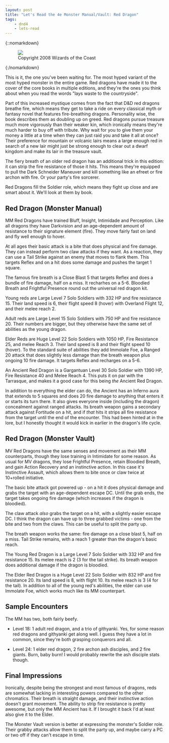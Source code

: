 ```yaml
---
layout: post
title: "Let's Read the 4e Monster Manual/Vault: Red Dragon"
tags:
    - dnd4
    - lets-read
---
```


{::nomarkdown}
<figure class="center">
  <img src="{{ "/assets/wir-mm-4e-red-dragon.png" | absolute_url }}"/>
  <figcaption>
    Copyright 2008 Wizards of the Coast
  </figcaption>
</figure>
{:/nomarkdown}

This is it, the one you've been waiting for. The most hyped variant of the most
hyped monster in the entire game. Red dragons have made it to the cover of the
core books in multiple editions, and they're the ones you think about when you
read the words "lays waste to the countryside".

Part of this increased mystique comes from the fact that D&D red dragons breathe
fire, which means they get to take a ride on every classical myth or fantasy
novel that features fire-breathing dragons. Personality wise, the book describes
them as doubling up on greed. Red dragons pursue treasure much more vigorously
than their weaker kin, which ironically means they're much harder to buy off
with tribute. Why wait for you to give them your money a little at a time when
they can just raid you and take it all at once? Their preference for mountain or
volcanic lairs means a large enough red in search of a new lair might just be
strong enough to clear out a dwarf kingdom and make its lair in the treasure
vault.

The fiery breath of an older red dragon has an additional trick in this edition:
it can strip the fire resistance of those it hits. This means they're equipped
to pull the Dark Schneider Maneuver and kill something like an efreet or fire
archon with fire. Or your party's fire sorcerer.

Red Dragons fill the Soldier role, which means they fight up close and are smart
about it. We'll look at them by book.

## Red Dragon (Monster Manual)

MM Red Dragons have trained Bluff, Insight, Intimidade and Perception. Like all
dragons they have Darkvision and an age-dependent amount of resistance to their
signature element (fire). They move fairly fast on land and fly well enough to
hover.

At all ages their basic attack is a bite that does physical and fire
damage. They can instead perform two claw attacks if they want. As a reaction,
they can use a Tail Strike against an enemy that moves to flank them. This
targets Reflex and on a hit does some damage and pushes the target 1 square.

The famous fire breath is a Close Blast 5 that targets Reflex and does a bundle
of fire damage, half on a miss. It recharhes on a 5-6. Bloodied Breath and
Frightful Presence round out the universal red dragon kit.

Young reds are Large Level 7 Solo Soldiers with 332 HP and fire
resistance 15. Their land speed is 6, their flight speed 8 (hover) with Overland
Flight 12, and their melee reach 2.

Adult reds are Large Level 15 Solo Soldiers with 750 HP and fire
resistance 20. Their numbers are bigger, but they otherwise have the same set of
abilities as the young dragon.

Elder Reds are Huge Level 22 Solo Soldiers with 1050 HP, Fire Resistance 25, and
melee Reach 3. Their land speed is 8 and their flight speed 10 (hover). To the
standard suite of abilities they add Immolate Foe, a Ranged 20 attack that does
slightly less damage than the breath weapon plus ongoing 10 fire damage. It
targets Reflex and recharges on a 5-6.

An Ancient Red Dragon is a Gargantuan Level 30 Solo Soldier with 1390 HP, Fire
Resistance 40 and Melee Reach 4. This puts it on par with the Tarrasque, and
makes it a good case for this being _the_ Ancient Red Dragon.

In addition to everything the elder can do, the Ancient has an Inferno aura that
extends to 5 squares and does 20 fire damage to anything that enters it or
starts its turn there. It also gives everyone inside (including the dragon)
concealment against ranged attacks. Its breath weapon gains a secondary attack
against Fortitude on a hit, and if _that_ hits it strips all fire resistance
from the target until the end of the encounter. This had been hinted at in the
lore, but I honestly thought it would kick in earlier in the dragon's life
cycle.

## Red Dragon (Monster Vault)

MV Red Dragons have the same senses and movement as their MM counterparts,
though they lose training in Intimidate for some reason. As usual for MV
dragons, they lose Frightful Presence, retain Bloodied Breath, and gain Action
Recovery and an instinctive action. In this case it's Instinctive Assault, which
allows them to bite once or claw twice at 10+rolled initiative.

The basic bite attack got powered up - on a hit it does physical damage and
grabs the target with an age-dependent escape DC. Until the grab ends, the
target takes ongoing fire damage (which increases if the dragon is bloodied).

The claw attack _also_ grabs the target on a hit, with a slightly easier escape
DC. I think the dragon can have up to three grabbed victims - one from the bite
and two from the claws. This can be useful to split the party up.

The breath weapon works the same: fire damage on a close blast 5, half on a
miss. Tail Strike remains, with a reach 1 greater than the dragon's basic reach.

The Young Red Dragon is a Large Level 7 Solo Soldier with 332 HP and fire
resistance 15. Its melee reach is 2 (3 for the tail strike). Its breath weapon
does additional damage if the dragon is bloodied.

The Elder Red Dragon is a Huge Level 22 Solo Soldier with 832 HP and fire
resistance 20. Its land speed is 8, with flight 10. Its melee reach is 3 (4 for
the tail). In addition to all of the young red's abilities, the elder can use
Immolate Foe, which works much like its MM counterpart.

## Sample Encounters

The MM has two, both fairly beefy.

- Level 18: 1 adult red dragon, and a trio of githyanki. Yes, for some reason
  red dragons and githyanki get along well. I guess they have a lot in common,
  since they're both grasping conquerors and all.

- Level 24: 1 elder red dragon, 2 fire archon ash disciples, and 2 fire
  giants. Burn, baby burn! I would probably rewrite the ash disciple stats
  though.

## Final Impressions

Ironically, despite being the strongest and most famous of dragons, reds are
somewhat lacking in interesting powers compared to the other chromatics. Their
breath is straight damage, and their instinctive action doesn't grant
movement. The ability to strip fire resistance is pretty awesome, but only the
MM Ancient has it. If I brought it back I'd at least also give it to the Elder.

The Monster Vault version is better at expressing the monster's Soldier
role. Their grabby attacks allow them to split the party up, and maybe
carry a PC or two off if they can't escape in time.
